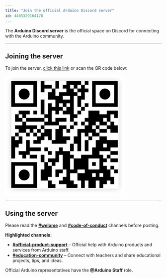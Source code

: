 ```yaml
---
title: "Join the official Arduino Discord server"
id: 4405329164178
---
```


The **Arduino Discord server** is the official space on Discord for connecting with the Arduino community.

---

## Joining the server

To join the server, <a class="link-external" href="">click this link</a> or scan the QR code below:

[![Discord invite QR code.](img/discord-invite-qr.png)](https://discord.com/invite/jQJFwW7)

---

## Using the server

Please read the **[#welome](https://discord.com/channels/420594746990526466/549794917036326912)** and **[#code-of-conduct](https://discord.com/channels/420594746990526466/755251766605381743)** channels before posting.

**Highlighted channels:**

* **[#official-product-support](https://discord.com/channels/420594746990526466/1088462422819491860)** – Official help with Arduino products and services from Arduino staff.
* **[#education-community](https://discord.com/channels/420594746990526466/1097893393612410950)** – Connect with teachers and share educational projects, tips, and ideas.

Official Arduino representatives have the **@Arduino Staff** role.
